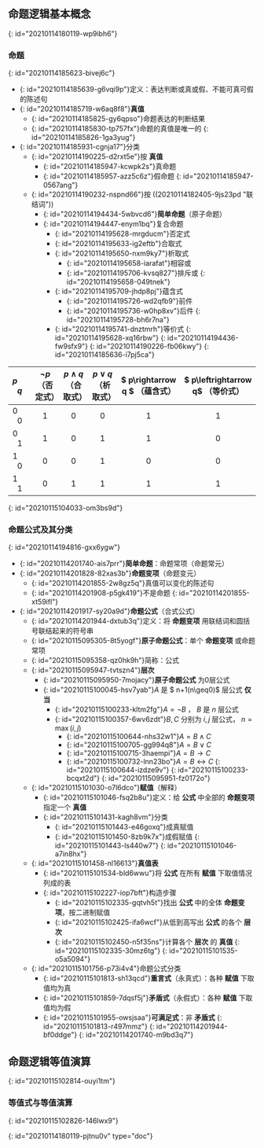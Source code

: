 ## 命题逻辑基本概念
{: id="20210114180119-wp9ibh6"}

### 命题
{: id="20210114185623-bivej6c"}

- {: id="20210114185639-g6vqi9p"}定义：表达判断或真或假、不能可真可假的陈述句
- {: id="20210114185719-w6aq8f8"}**真值**
  - {: id="20210114185825-gy6qpso"}命题表达的判断结果
  - {: id="20210114185830-tp757fx"}命题的真值是唯一的
  {: id="20210114185826-1ga3yug"}
- {: id="20210114185931-cgnja17"}分类
  - {: id="20210114190225-d2rxt5e"}按 **真值**
    - {: id="20210114185947-kcwpk2s"}真命题
    - {: id="20210114185957-azz5c6z"}假命题
    {: id="20210114185947-0567ang"}
  - {: id="20210114190232-nspnd66"}按 ((20210114182405-9js23pd "联结词"))
    - {: id="20210114194434-5wbvcd6"}**简单命题**（原子命题）
    - {: id="20210114194447-enym1bq"}复合命题
      - {: id="20210114195628-mrgducm"}否定式
      - {: id="20210114195633-ig2eftb"}合取式
      - {: id="20210114195650-nxm9ky7"}析取式
        - {: id="20210114195658-iarafat"}相容或
        - {: id="20210114195706-kvsq827"}排斥或
        {: id="20210114195658-049tnek"}
      - {: id="20210114195709-jhdp8pj"}蕴含式
        - {: id="20210114195726-wd2qfb9"}前件
        - {: id="20210114195736-w0hp8xv"}后件
        {: id="20210114195728-bh6r7na"}
      - {: id="20210114195741-dnztmrh"}等价式
      {: id="20210114195628-xq16rbw"}
    {: id="20210114194436-fw9sfx9"}
  {: id="20210114190226-fb06kwy"}
{: id="20210114185636-i7pj5ca"}

| $p\quad q$ | $\neg p$ （否定式） | $p\wedge q$ （合取式） | $p \vee q$ （析取式） | $ p\rightarrow q $ （蕴含式） | $ p\leftrightarrow q$ （等价式） |
| :---------: | :----------------------: | :-------------------------: | :------------------------: | :--------------------------------: | :-----------------------------------: |
| $0\quad 0$ |           1           |             0             |            0            |                1                |                  1                  |
| $0\quad 1$ |           1           |             0             |            1            |                1                |                  0                  |
| $1 \quad 0$ |           0           |             0             |            1            |                0                |                  0                  |
| $1\quad 1$ |           0           |             1             |            1            |                1                |                  1                  |
{: id="20210115104033-om3bs9d"}

### 命题公式及其分类
{: id="20210114194816-gxx6ygw"}

- {: id="20210114201740-ais7prr"}**简单命题**：命题常项（命题常元）
- {: id="20210114201828-82xas3b"}**命题变项**（命题变元）
  - {: id="20210114201855-2w8gz5q"}真值可以变化的陈述句
  - {: id="20210114201908-p5gk419"}不是命题
  {: id="20210114201855-xt59ifl"}
- {: id="20210114201917-sy20a9d"}**命题公式**（合式公式）
  - {: id="20210114201944-dxtub3q"}定义：将 **命题变项** 用联结词和圆括号联结起来的符号串
  - {: id="20210115095305-8t5yogf"}**原子命题公式**：单个 **命题变项** 或命题常项
  - {: id="20210115095358-qz0hk9h"}简称：公式
  - {: id="20210115095947-tvtszn4"}**层次**
    - {: id="20210115095950-7mojacy"}**原子命题公式** 为0层公式
    - {: id="20210115100045-hsv7yab"}$A$ 是 $ n+1(n\geq0)$ 层公式 **仅当**
      - {: id="20210115100233-kltm2fg"}$A=\neg B$ ， $B$ 是 $n$ 层公式
      - {: id="20210115100357-6wv6zdt"}$B,C$ 分别为 $i,j$ 层公式， $n=\max(i,j)$
        - {: id="20210115100644-nhs32w1"}$A=B\wedge C$
        - {: id="20210115100705-gg994q8"}$A=B\vee C$
        - {: id="20210115100715-3haempi"}$A=B\rightarrow C$
        - {: id="20210115100732-lnn23bo"}$A=B\leftrightarrow C$
        {: id="20210115100644-izdze9v"}
      {: id="20210115100233-bcqxt2d"}
    {: id="20210115095951-fz0172o"}
  - {: id="20210115101030-o7l6dco"}**赋值**（解释）
    - {: id="20210115101046-fsq2b8u"}定义：给 **公式** 中全部的 **命题变项** 指定一个 **真值**
    - {: id="20210115101431-kagh8vm"}分类
      - {: id="20210115101443-e46goxq"}成真赋值
      - {: id="20210115101450-8zb9k7x"}成假赋值
      {: id="20210115101443-ls440w7"}
    {: id="20210115101046-a7in8hx"}
  - {: id="20210115101458-nl16613"}**真值表**
    - {: id="20210115101534-bld6wwu"}将 **公式** 在所有 **赋值** 下取值情况列成的表
    - {: id="20210115102227-iop7bft"}构造步骤
      - {: id="20210115102335-gqtvh5t"}找出 **公式** 中的全体 **命题变项**，按二进制赋值
      - {: id="20210115102425-ifa6wcf"}从低到高写出 **公式** 的各个 **层次**
      - {: id="20210115102450-n5f35ns"}计算各个 **层次** 的 **真值**
      {: id="20210115102335-30mz6tg"}
    {: id="20210115101535-o5a5094"}
  - {: id="20210115101756-p73i4v4"}命题公式分类
    - {: id="20210115101813-sh13qcd"}**重言式**（永真式）：各种 **赋值** 下取值均为真
    - {: id="20210115101859-7dqsf5j"}**矛盾式**（永假式）：各种 **赋值** 下取值均为假
    - {: id="20210115101955-owsjsaa"}**可满足式**：非 **矛盾式**
    {: id="20210115101813-r497mmz"}
  {: id="20210114201944-bf0ddge"}
{: id="20210114201740-m9bd3q7"}

## 命题逻辑等值演算
{: id="20210115102814-ouyi1tm"}

### 等值式与等值演算
{: id="20210115102826-146lwx9"}


{: id="20210114180119-pjtnu0v" type="doc"}
